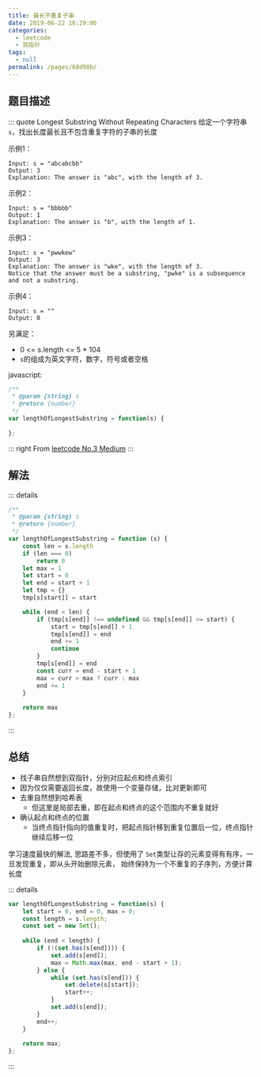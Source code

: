 ```yaml
---
title: 最长不重复子串
date: 2019-06-22 16:29:06
categories: 
  - leetcode
  - 双指针
tags: 
  - null
permalink: /pages/68d98b/
---
```

## 题目描述

::: quote Longest Substring Without Repeating Characters
给定一个字符串 `s`，找出长度最长且不包含重复字符的子串的长度

示例1：

``` 
Input: s = "abcabcbb"
Output: 3
Explanation: The answer is "abc", with the length of 3.
```

示例2：
```
Input: s = "bbbbb"
Output: 1
Explanation: The answer is "b", with the length of 1.
```

示例3：
```
Input: s = "pwwkew"
Output: 3
Explanation: The answer is "wke", with the length of 3.
Notice that the answer must be a substring, "pwke" is a subsequence and not a substring.
```

示例4：
```
Input: s = ""
Output: 0
```

另满足：
- 0 <= s.length <= 5 * 104
- `s`的组成为英文字符，数字，符号或者空格

javascript:
```js
/**
 * @param {string} s
 * @return {number}
 */
var lengthOfLongestSubstring = function(s) {
    
};
```

::: right
From [leetcode No.3 Medium](https://leetcode.com/problems/longest-substring-without-repeating-characters/)
:::

## 解法
::: details 
``` js
/**
 * @param {string} s
 * @return {number}
 */
var lengthOfLongestSubstring = function (s) {
    const len = s.length
    if (len === 0)
        return 0
    let max = 1
    let start = 0
    let end = start + 1
    let tmp = {}
    tmp[s[start]] = start

    while (end < len) {
        if (tmp[s[end]] !== undefined && tmp[s[end]] >= start) {
            start = tmp[s[end]] + 1
            tmp[s[end]] = end
            end += 1
            continue
        }
        tmp[s[end]] = end
        const curr = end - start + 1
        max = curr > max ? curr : max
        end += 1
    }
    
    return max
};
```
:::

## 总结
- 找子串自然想到双指针，分别对应起点和终点索引
- 因为仅仅需要返回长度，故使用一个变量存储，比对更新即可
- 去重自然想到哈希表
  - 但这里是局部去重，即在起点和终点的这个范围内不重复就好
- 确认起点和终点的位置
  - 当终点指针指向的值重复时，把起点指针移到重复位置后一位，终点指针继续后移一位


学习速度最快的解法, 思路差不多，但使用了 `Set`类型让存的元素变得有有序，一旦发现重复，即从头开始删除元素，
始终保持为一个不重复的子序列，方便计算长度

::: details
```js
var lengthOfLongestSubstring = function(s) {
    let start = 0, end = 0, max = 0;
    const length = s.length;
    const set = new Set();
    
    while (end < length) {
        if (!(set.has(s[end]))) {
            set.add(s[end]);
            max = Math.max(max, end - start + 1);
        } else {
            while (set.has(s[end])) {
                set.delete(s[start]);
                start++;
            }
            set.add(s[end]);
        }
        end++;
    }
    
    return max;
};
```
:::